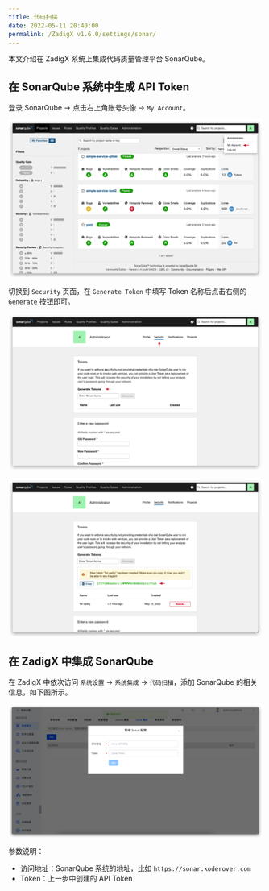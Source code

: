 ```yaml
---
title: 代码扫描
date: 2022-05-11 20:40:00
permalink: /ZadigX v1.6.0/settings/sonar/
---
```


本文介绍在 ZadigX 系统上集成代码质量管理平台 SonarQube。

## 在 SonarQube 系统中生成 API Token

登录 SonarQube -> 点击右上角账号头像 -> `My Account`。

![sonar](./_images/sonar_1.png)

切换到 `Security` 页面，在 `Generate Token` 中填写 Token 名称后点击右侧的 `Generate` 按钮即可。

![sonar](./_images/sonar_2.png)

![sonar](./_images/sonar_3.png)

## 在 ZadigX 中集成 SonarQube

在 ZadigX 中依次访问 `系统设置` ->  `系统集成` -> `代码扫描`，添加 SonarQube 的相关信息，如下图所示。

![sonar](./_images/sonar_4.png)

参数说明：

- 访问地址：SonarQube 系统的地址，比如 `https://sonar.koderover.com`
- Token：上一步中创建的 API Token
